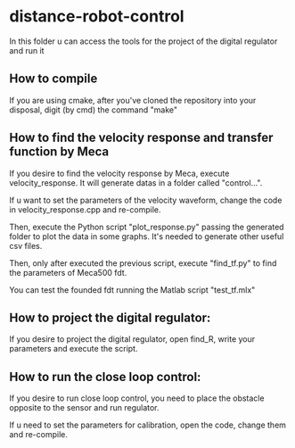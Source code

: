 # distance-robot-control

In this folder u can access the tools for the project of the digital regulator and run it

## How to compile

If you are using cmake, after you've cloned the repository into your disposal, digit (by cmd) the command "make"


## How to find the velocity response and transfer function by Meca

If you desire to find the velocity response by Meca, execute velocity_response.
It will generate datas in a folder called "control...".

If u want to set the parameters of the velocity waveform, change the code in velocity_response.cpp and re-compile.

Then, execute the Python script "plot_response.py" passing the generated folder to plot the data in some graphs. It's needed to generate other useful csv files.

Then, only after executed the previous script, execute "find_tf.py" to find the parameters of Meca500 fdt.

You can test the founded fdt running the Matlab script "test_tf.mlx"


## How to project the digital regulator:

If you desire to project the digital regulator, open find_R, write your parameters and execute the script.


## How to run the close loop control:

If you desire to run close loop control, you need to place the obstacle opposite to the sensor and run regulator.

If u need to set the parameters for calibration, open the code, change them and re-compile.



